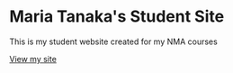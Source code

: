 # Maria Tanaka's Student Site

This is my student website created for my NMA courses 

[View my site](https://mtanaka8.github.io/studentsite/)
